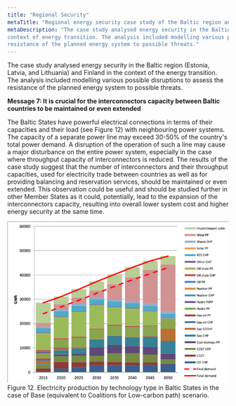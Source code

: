 ```yaml
---
title: "Regional Security"
metaTitle: "Regional energy security case study of the Baltic region and Finland"
metaDescription: "The case study analysed energy security in the Baltic region (Estonia, Latvia, and Lithuania) and Finland in the
context of energy transition. The analysis included modelling various possible disruptions to assess the
resistance of the planned energy system to possible threats."
---
```


The case study analysed energy security in the Baltic region (Estonia, Latvia, and Lithuania) and Finland in the context of the energy transition. The analysis included modelling various possible disruptions to assess the resistance of the planned energy system to possible threats.

**Message 7: It is crucial for the interconnectors capacity between Baltic countries to be maintained or even extended**

The Baltic States have powerful electrical connections in terms of their capacities and their load (see Figure 12) with neighbouring power systems. The capacity of a separate power line may exceed 30-50% of the country's total power demand. A disruption of the operation of such a line may cause a major disturbance on the entire power system, especially in the case where throughput capacity of interconnectors is reduced. The results of the case study suggest that the number of interconnectors and their throughput capacities, used for electricity trade between countries as well as for providing balancing and reservation services, should be maintained or even extended. This observation could be useful and should be studied further in other Member States as it could, potentially, lead to the expansion of the interconnectors capacity, resulting into overall lower system cost and higher energy security at the same time.

![Electricity production by technology type in Baltic States in the case of Base (equivalent to Coalitions for Low-carbon path) scenario](./regionalSecurity_figure12.png)
Figure 12. Electricity production by technology type in Baltic States in the case of Base (equivalent to Coalitions for Low-carbon path) scenario.
